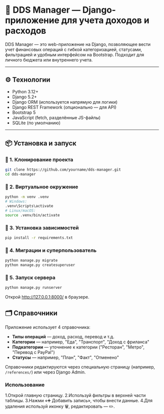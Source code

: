 # 💸 DDS Manager — Django-приложение для учета доходов и расходов

DDS Manager — это web-приложение на Django, позволяющее вести учет финансовых операций с гибкой категоризацией, статусами, фильтрацией и удобным интерфейсом на Bootstrap. Подходит для личного бюджета или внутреннего учета.

---

## ⚙️ Технологии

- Python 3.12+
- Django 5.2+
- Django ORM (используется напрямую для логики)
- Django REST Framework (опционально — для API)
- Bootstrap 5
- JavaScript (fetch, разделённые JS-файлы)
- SQLite (по умолчанию)

---

## 📦 Установка и запуск

### 🔹 1. Клонирование проекта

```bash
git clone https://github.com/yourname/dds-manager.git
cd dds-manager
```

### 🔹 2. Виртуальное окружение

```bash
python -m venv .venv
# Windows:
.venv\Scripts\activate
# Linux/macOS:
source .venv/bin/activate
```

### 🔹 3. Установка зависимостей

```bash
pip install -r requirements.txt
```

### 🔹 4. Миграции и суперпользователь

```bash
python manage.py migrate
python manage.py createsuperuser
```

### 🔹 5. Запуск сервера

```bash
python manage.py runserver
```

Открой http://127.0.0.1:8000/ в браузере.

## 🗂 Справочники

Приложение использует 4 справочника:

- **Типы операций** — доход, расход, перевод и т.д.
- **Категории** — например, "Еда", "Транспорт", "Доход с фриланса"
- **Подкатегории** — уточнение к категории ("Ресторан", "Метро", "Перевод с PayPal")
- **Статусы** — например, "План", "Факт", "Отменено"

Справочники редактируются через специальную страницу (например, `/references/`) или через Django Admin.

### Использование

1.Открой главную страницу.
2.Используй фильтры в верхней части таблицы.
3.Нажми «➕ Добавить запись», чтобы внести данные.
4.Для удаления используй иконку 🗑️, редактировать — ✏️.

